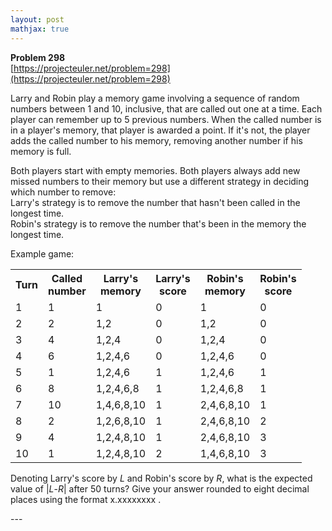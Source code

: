 ```yaml
---
layout: post
mathjax: true
---
```

**Problem 298**  
[https://projecteuler.net/problem=298](https://projecteuler.net/problem=298)

<p>Larry and Robin play a memory game involving a sequence of random numbers between 1 and 10, inclusive, that are called out one at a time. Each player can remember up to 5 previous numbers. When the called number is in a player's memory, that player is awarded a point. If it's not, the player adds the called number to his memory, removing another number if his memory is full.</p>

<p>Both players start with empty memories. Both players always add new missed numbers to their memory but use a different strategy in deciding which number to remove:<br />
Larry's strategy is to remove the number that hasn't been called in the longest time.<br />
Robin's strategy is to remove the number that's been in the memory the longest time.</p>

<p>Example game:</p>
<table class="grid center">
<tr>
  <th>Turn</th>
  <th>Called<br />number</th>
  <th class="right">Larry's<br />memory</th>
  <th>Larry's<br />score</th>
  <th class="right">Robin's<br />memory</th>
  <th>Robin's<br />score</th>
</tr>
<tr>
  <td>1</td>
  <td>1</td>
  <td class="right">1</td>
  <td>0</td>
  <td class="right">1</td>
  <td>0</td>
</tr>
<tr>
  <td>2</td>
  <td>2</td>
  <td class="right">1,2</td>
  <td>0</td>
  <td class="right">1,2</td>
  <td>0</td>
</tr><tr><td>3</td>
  <td>4</td>
  <td class="right">1,2,4</td>
  <td>0</td>
  <td class="right">1,2,4</td>
  <td>0</td>
</tr>
<tr>
  <td>4</td>
  <td>6</td>
  <td class="right">1,2,4,6</td>
  <td>0</td>
  <td class="right">1,2,4,6</td>
  <td>0</td>
</tr>
<tr>
  <td>5</td>
  <td>1</td>
  <td class="right">1,2,4,6</td>
  <td>1</td>
  <td class="right">1,2,4,6</td>
  <td>1</td>
</tr>
<tr>
  <td>6</td>
  <td>8</td>
  <td class="right">1,2,4,6,8</td>
  <td>1</td>
  <td class="right">1,2,4,6,8</td>
  <td>1</td>
</tr>
<tr>
  <td>7</td>
  <td>10</td>
  <td class="right">1,4,6,8,10</td>
  <td>1</td>
  <td class="right">2,4,6,8,10</td>
  <td>1</td>
</tr>
<tr>
  <td>8</td>
  <td>2</td>
  <td class="right">1,2,6,8,10</td>
  <td>1</td>
  <td class="right">2,4,6,8,10</td>
  <td>2</td>
</tr>
<tr>
  <td>9</td>
  <td>4</td>
  <td class="right">1,2,4,8,10</td>
  <td>1</td>
  <td class="right">2,4,6,8,10</td>
  <td>3</td>
</tr>
<tr>
  <td>10</td>
  <td>1</td>
  <td class="right">1,2,4,8,10</td>
  <td>2</td>
  <td class="right">1,4,6,8,10</td>
  <td>3</td>
</tr>
</table>

<p>Denoting Larry's score by <var>L</var> and Robin's score by <var>R</var>, what is the expected value of |<var>L</var>-<var>R</var>| after 50 turns? Give your answer rounded to eight decimal places using the format x.xxxxxxxx .</p>
---
